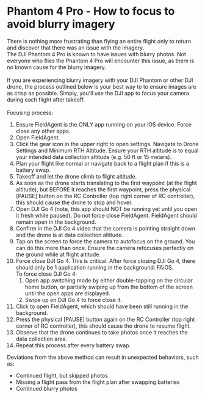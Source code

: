 # Phantom 4 Pro - How to focus to avoid blurry imagery

There is nothing more frustrating than flying an entire flight only to return and discover that there was an issue with the imagery.\
The DJI Phantom 4 Pro is known to have issues with blurry photos. Not everyone who flies the Phantom 4 Pro will encounter this issue, as there is no known cause for the blurry imagery.\
\
If you are experiencing blurry imagery with your DJI Phantom or other DJI drone, the process outlined below is your best way to to ensure images are as crisp as possible. Simply, you'll use the DJI app to focus your camera during each flight after takeoff.\
\
Focusing process:

1. Ensure FieldAgent is the ONLY app running on your iOS device. Force close any other apps.
2. Open FieldAgent.
3. Click the gear icon in the upper right to open settings. Navigate to Drone Settings and Minimum RTH Altitude. Ensure your RTH altitude is to equal your intended data collection altitude (e.g. 50 ft or 15 meters).
4. Plan your flight like normal or navigate back to a flight plan if this is a battery swap.
5. Takeoff and let the drone climb to flight altitude.
6. As soon as the drone starts translating to the first waypoint (at the flight altitude), but BEFORE it reaches the first waypoint, press the physical \[PAUSE] button on the RC Controller (top right corner of RC controller), this should cause the drone to stop and hover.
7. Open DJI Go 4 (note, this app should NOT be running yet until you open it fresh while paused). Do not force close FieldAgent. FieldAgent should remain open in the background.
8. Confirm in the DJI Go 4 video that the camera is pointing straight down and the drone is at data collection altitude.
9. Tap on the screen to force the camera to autofocus on the ground. You can do this more than once. Ensure the camera refocuses perfectly on the ground while at flight altitude.
10. Force close DJI Go 4. This is critical. After force closing DJI Go 4, there should only be 1 application running in the background: FAiOS.\
    To force close DJI Go 4:
    1. Open app switching mode by either double-tapping on the circular home button, or partially swiping up from the bottom of the screen until the open apps are displayed.
    2. Swipe up on DJI Go 4 to force close it.
11. Click to open FieldAgent, which should have been still running in the background.
12. Press the physical \[PAUSE] button again on the RC Controller (top right corner of RC controller), this should cause the drone to resume flight.
13. Observe that the drone continues to take photos once it reaches the data collection area.
14. Repeat this process after every battery swap.&#x20;

Deviations from the above method can result in unexpected behaviors, such as:

* Continued flight, but skipped photos
* Missing a flight pass from the flight plan after swapping batteries
* Continued blurry photos
